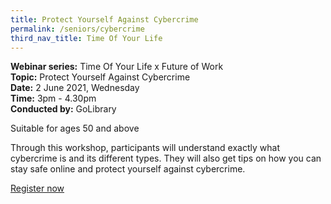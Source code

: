 ```yaml
---
title: Protect Yourself Against Cybercrime
permalink: /seniors/cybercrime
third_nav_title: Time Of Your Life
---
```

**Webinar series:** Time Of Your Life x Future of Work  
**Topic:** Protect Yourself Against Cybercrime  
**Date:** 2 June 2021, Wednesday  
**Time:** 3pm - 4.30pm  
**Conducted by:** GoLibrary

Suitable for ages 50 and above

Through this workshop, participants will understand exactly what cybercrime is and its different types. They will also get tips on how you can stay safe online and protect yourself against cybercrime.


[Register now](https://www.eventbrite.sg/e/protect-yourself-against-cybercrime-time-of-your-life-x-future-of-work-registration-154496022763?aff=ebdsoporgprofile)